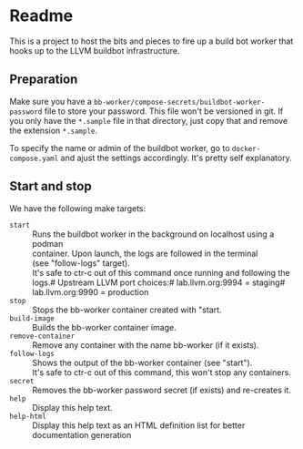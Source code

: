# Readme

This is a project to host the bits and pieces to fire up a build bot worker
that hooks up to the LLVM buildbot infrastructure.

## Preparation

Make sure you have a `bb-worker/compose-secrets/buildbot-worker-password` file
to store your password. This file won't be versioned in git. If you only have
the `*.sample` file in that directory, just copy that and remove the extension
`*.sample`.

To specify the name or admin of the buildbot worker, go to `docker-compose.yaml`
and ajust the settings accordingly. It's pretty self explanatory.

## Start and stop

We have the following make targets:

<dl>
<dt><code>start</code></dt><dd>Runs the buildbot worker in the background on localhost using a podman<br/>
 container. Upon launch, the  logs are followed in the terminal<br/>
 (see "follow-logs" target).<br/>
 It's safe to ctr-c out of this command once running and following the logs.# Upstream LLVM port choices:# lab.llvm.org:9994 = staging# lab.llvm.org:9990 = production</dd>
<dt><code>stop</code></dt><dd>Stops the bb-worker container created with "start.</dd>
<dt><code>build-image</code></dt><dd>Builds the bb-worker container image.</dd>
<dt><code>remove-container</code></dt><dd>Remove any container with the name bb-worker (if it exists).</dd>
<dt><code>follow-logs</code></dt><dd>Shows the output of the bb-worker container (see "start").<br/>
 It's safe to ctr-c out of this command, this won't stop any containers.</dd>
<dt><code>secret</code></dt><dd>Removes the bb-worker password secret (if exists) and re-creates it. </dd>
<dt><code>help</code></dt><dd>Display this help text.</dd>
<dt><code>help-html</code></dt><dd>Display this help text as an HTML definition list for better documentation generation</dd>
</dl>